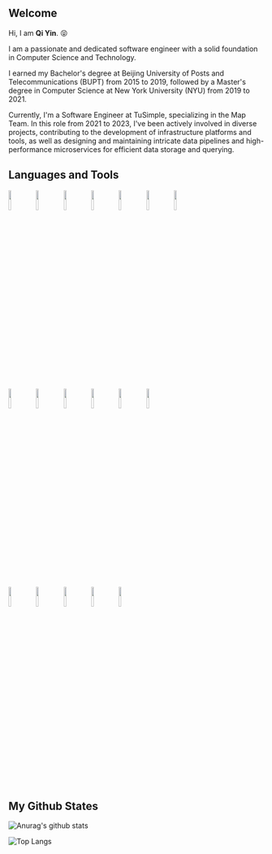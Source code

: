 ## Welcome
Hi, I am **Qi Yin**. 😝

I am a passionate and dedicated software engineer with a solid foundation in Computer Science and Technology.  

I earned my Bachelor's degree at Beijing University of Posts and Telecommunications (BUPT) from 2015 to 2019, followed by a Master's degree in Computer Science at New York University (NYU) from 2019 to 2021.  

Currently, I'm a Software Engineer at TuSimple, specializing in the Map Team. In this role from 2021 to 2023, I've been actively involved in diverse projects, contributing to the development of infrastructure platforms and tools, as well as designing and maintaining intricate data pipelines and high-performance microservices for efficient data storage and querying. 

## Languages and Tools

<p>  
  <!-- Your languages and tools. Be careful with the alignment. 
  You can use this sites to get logos: https://www.vectorlogo.zone or https://simpleicons.org/
  -->


  <code><img width="10%" src="https://www.vectorlogo.zone/logos/golang/golang-ar21.svg"></code> 
  <code><img width="10%" src="https://www.vectorlogo.zone/logos/python/python-ar21.svg"></code> 
  <code><img width="10%" src="https://www.vectorlogo.zone/logos/java/java-ar21.svg"></code>
  <code><img width="10%" src="https://www.vectorlogo.zone/logos/amazon_aws/amazon_aws-ar21.svg"></code> 
  <code><img width="10%" src="https://www.vectorlogo.zone/logos/kubernetes/kubernetes-ar21.svg"></code> 
  <code><img width="10%" src="https://www.vectorlogo.zone/logos/helmsh/helmsh-ar21.svg"></code> 
  <code><img width="10%" src="https://www.vectorlogo.zone/logos/argoprojio/argoprojio-ar21.svg"></code>
  <br />
  <code><img width="10%" src="https://www.vectorlogo.zone/logos/postgresql/postgresql-ar21.svg"></code> 
  <code><img width="10%" src="https://www.vectorlogo.zone/logos/docker/docker-ar21.svg"></code> 
  <code><img width="10%" src="https://www.vectorlogo.zone/logos/sqlite/sqlite-ar21.svg"></code> 
  <code><img width="10%" src="https://www.vectorlogo.zone/logos/openapis/openapis-ar21.svg"></code> 
  <code><img width="10%" src="https://www.vectorlogo.zone/logos/apache_kafka/apache_kafka-ar21.svg"></code> 
  <code><img width="10%" src="https://www.vectorlogo.zone/logos/grpcio/grpcio-ar21.svg"></code>
  <br />
  <code><img width="10%" src="https://www.vectorlogo.zone/logos/linux/linux-ar21.svg"></code>
  <code><img width="10%" src="https://www.vectorlogo.zone/logos/pytorch/pytorch-ar21.svg"></code>
  <code><img width="10%" src="https://www.vectorlogo.zone/logos/github/github-ar21.svg"></code>
  <code><img width="10%" src="https://www.vectorlogo.zone/logos/git-scm/git-scm-ar21.svg"></code>
  <code><img width="10%" src="https://www.vectorlogo.zone/logos/qtio/qtio-ar21.svg"></code>
  </p>

 

## My Github States

![Anurag's github stats](https://github-readme-stats.vercel.app/api?username=yq605879396&show_icons=true&theme=tokyonight)

![Top Langs](https://github-readme-stats.vercel.app/api/top-langs/?username=yq605879396&layout=compact)



